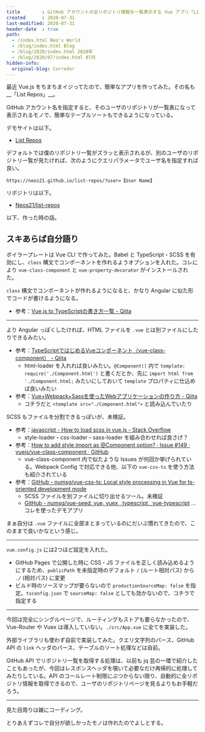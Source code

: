 ```yaml
---
title        : GitHub アカウントの全リポジトリ情報を一覧表示する Vue アプリ「List Repos」を作った
created      : 2020-07-31
last-modified: 2020-07-31
header-date  : true
path:
  - /index.html Neo's World
  - /blog/index.html Blog
  - /blog/2020/index.html 2020年
  - /blog/2020/07/index.html 07月
hidden-info:
  original-blog: Corredor
---
```


最近 Vue.js をちまちまイジってたので、簡単なアプリを作ってみた。その名も__「List Repos」__。

GitHub アカウント名を指定すると、そのユーザのリポジトリが一覧表になって表示されるモノで、簡単なテーブルソートもできるようになっている。

デモサイトは以下。

- [List Repos](https://neos21.github.io/list-repos/)

デフォルトでは僕のリポジトリ一覧がズラッと表示されるが、別のユーザのリポジトリ一覧が見たければ、次のようにクエリパラメータでユーザ名を指定すれば良い。

```
https://neos21.github.io/list-repos/?user=【User Name】
```

リポジトリは以下。

- [Neos21/list-repos](https://github.com/Neos21/list-repos)

以下、作った時の話。

## スキあらば自分語り

ボイラープレートは Vue CLI で作ってみた。Babel と TypeScript・SCSS を有効にし、`class` 構文でコンポーネントを作れるようオプションを入れた。コレにより `vue-class-component` と `vue-property-decorator` がインストールされた。

`class` 構文でコンポーネントが作れるようになると、かなり Angular に似た形でコードが書けるようになる。

- 参考：[Vue.js to TypeScriptの書き方一覧 - Qiita](https://qiita.com/ryo2132/items/4d43209ea89ad1297426)

---

より Angular っぽくしたければ、HTML ファイルを `.vue` とは別ファイルにしたりできるみたい。

- 参考：[TypeScriptではじめるVueコンポーネント（vue-class-component） - Qiita](https://qiita.com/hatakoya/items/8d9968d07748d20825f8)
  - html-loader を入れれば良いみたい。`@Component()` 内で `template: require('./Component.html')` と書くだとか、先に `import html from './Component.html;` みたいにしておいて `template` プロパティに仕込めば良いみたい
- 参考：[Vue+Webpack+Sassを使ったWebアプリケーションの作り方 - Qiita](https://qiita.com/morocco/items/b1640cfdbe87817bd6a7)
  - コチラだと `<template src="./Component.html">` と読み込んでいたり

SCSS もファイルを分割できるっぽいが、未検証。

- 参考：[javascript - How to load scss in vue.js - Stack Overflow](https://stackoverflow.com/questions/45499330/how-to-load-scss-in-vue-js)
  - style-loader・css-loader・sass-loader を組み合わせれば良さげ？
- 参考：[How to add style import as @Component option? · Issue #149 · vuejs/vue-class-component · GitHub](https://github.com/vuejs/vue-class-component/issues/149)
  - vue-class-component 内で似たような Issues が何回か挙げられている。Webpack Config で対応できる他、以下の `vue-css-ts` を使う方法も紹介されている
- 参考：[GitHub - numsg/vue-css-ts: Local style processing in Vue for ts-oriented development mode](https://github.com/numsg/vue-css-ts)
  - SCSS ファイルを別ファイルに切り出せるツール。未検証
  - [GitHub - numsg/vue-seed: vue, vuex , typescript , vue-typescript](https://github.com/numsg/vue-seed) … コレを使ったデモアプリ

まぁ自分は `.vue` ファイルに全部まとまっているのにだいぶ慣れてきたので、このままで良いかなという感じ。

---

`vue.config.js` には2つほど設定を入れた。

- GitHub Pages で公開した時に CSS・JS ファイルを正しく読み込めるようにするため、`publicPath` を未指定時のデフォルト `/` (ルート相対パス) から `./` (相対パス) に変更
- ビルド時のソースマップが要らないので `productionSourceMap: false` を指定。`tsconfig.json` で `sourceMap: false` としても効かないので、コチラで指定する

---

今回は完全にシングルページで、ルーティングもストアも要らなかったので、Vue-Router や Vuex は導入していない。`./src/App.vue` に全てを実装した。

外部ライブラリも使わず自前で実装してみた。クエリ文字列のパース、GitHub API の `link` ヘッダのパース、テーブルのソート処理などは自前。

GitHub API でリポジトリ一覧を取得する処理は、以前も jq 芸の一環で紹介したこともあったが、今回はレスポンスヘッダを覗いて必要なだけ再帰的に処理してみたりしている。API のコールレート制限にぶつからない限り、自動的に全リポジトリ情報を取得できるので、ユーザのリポジトリページを見るよりもお手軽だろう。

---

見た目周りは雑にコーディング。

とりあえずコレで自分が欲しかったモノは作れたのでよしとする。
